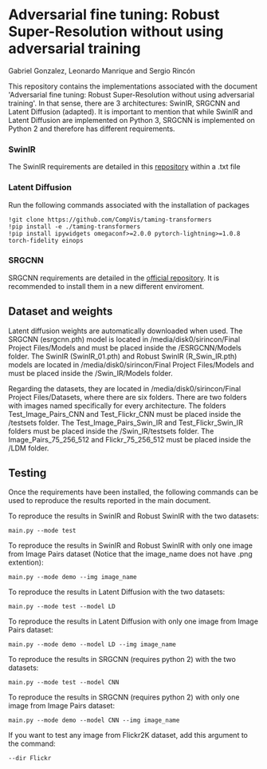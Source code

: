 # Adversarial fine tuning: Robust Super-Resolution without using adversarial training

Gabriel Gonzalez, Leonardo Manrique and Sergio Rincón


This repository contains the implementations associated with the document 'Adversarial fine tuning: Robust Super-Resolution without using adversarial training'. In that sense, there are 3 architectures: SwinIR, SRGCNN and Latent Diffusion (adapted). It is important to mention that while SwinIR and Latent Diffusion are implemented on Python 3, SRGCNN is implemented on Python 2 and therefore has different requirements. 


### SwinIR
The SwinIR requirements are detailed in this [repository](https://github.com/cszn/KAIR) within a .txt file


### Latent Diffusion
Run the following commands associated with the installation of packages
```
!git clone https://github.com/CompVis/taming-transformers
!pip install -e ./taming-transformers
!pip install ipywidgets omegaconf>=2.0.0 pytorch-lightning>=1.0.8 torch-fidelity einops
```
### SRGCNN
SRGCNN requirements are detailed in the [official repository](https://github.com/hellloxiaotian/ESRGCNN). It is recommended to install them
in a new different enviroment. 

## Dataset and weights
Latent diffusion weights are automatically downloaded when used. The SRGCNN (esrgcnn.pth) model is located in /media/disk0/sirincon/Final Project Files/Models and must be placed inside the /ESRGCNN/Models folder. The SwinIR (SwinIR_01.pth) and Robust SwinIR (R_Swin_IR.pth) models are located in /media/disk0/sirincon/Final Project Files/Models and must be placed inside the /Swin_IR/Models folder.

Regarding the datasets, they are located in /media/disk0/sirincon/Final Project Files/Datasets, where there are six folders. There are two folders with images named specifically for every architecture. The folders Test_Image_Pairs_CNN and Test_Flickr_CNN must be placed inside the /testsets folder. The Test_Image_Pairs_Swin_IR and Test_Flickr_Swin_IR folders must be placed inside the /Swin_IR/testsets folder. The Image_Pairs_75_256_512 and Flickr_75_256_512 must be placed inside the /LDM folder. 

## Testing

Once the requirements have been installed, the following commands can be used to reproduce the results reported in the main document.

To reproduce the results in SwinIR and Robust SwinIR with the two datasets:
```
main.py --mode test
```

To reproduce the results in SwinIR and Robust SwinIR with only one image from Image Pairs dataset (Notice that the image_name does not have .png extention):
```
main.py --mode demo --img image_name
```

To reproduce the results in Latent Diffusion with the two datasets:
```
main.py --mode test --model LD
```

To reproduce the results in Latent Diffusion with only one image from Image Pairs dataset:
```
main.py --mode demo --model LD --img image_name
```

To reproduce the results in SRGCNN (requires python 2) with the two datasets:
```
main.py --mode test --model CNN
```

To reproduce the results in SRGCNN (requires python 2) with only one image from Image Pairs dataset:
```
main.py --mode demo --model CNN --img image_name
```
If you want to test any image from Flickr2K dataset, add this argument to the command:
```
--dir Flickr
```

